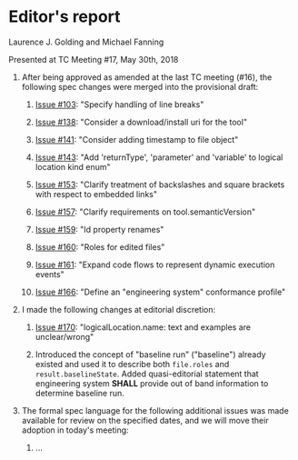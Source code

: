 # Editor's report

Laurence J. Golding and Michael Fanning

Presented at TC Meeting #17, May 30th, 2018

1. After being approved as amended at the last TC meeting (#16), the following spec changes were merged into the provisional draft:

    1. [Issue #103](https://github.com/oasis-tcs/sarif-spec/issues/103): "Specify handling of line breaks"

    1. [Issue #138](https://github.com/oasis-tcs/sarif-spec/issues/138): "Consider a download/install uri for the tool"

    1. [Issue #141](https://github.com/oasis-tcs/sarif-spec/issues/141): "Consider adding timestamp to file object"

    1. [Issue #143](https://github.com/oasis-tcs/sarif-spec/issues/143): "Add 'returnType', 'parameter' and 'variable' to logical location kind enum"

    1. [Issue #153](https://github.com/oasis-tcs/sarif-spec/issues/153): "Clarify treatment of backslashes and square brackets with respect to embedded links"

    1. [Issue #157](https://github.com/oasis-tcs/sarif-spec/issues/157): "Clarify requirements on tool.semanticVersion"

    1. [Issue #159](https://github.com/oasis-tcs/sarif-spec/issues/159): "Id property renames"

    1. [Issue #160](https://github.com/oasis-tcs/sarif-spec/issues/160): "Roles for edited files"

    1. [Issue #161](https://github.com/oasis-tcs/sarif-spec/issues/161): "Expand code flows to represent dynamic execution events"

    1. [Issue #166](https://github.com/oasis-tcs/sarif-spec/issues/166): "Define an "engineering system" conformance profile"

1. I made the following changes at editorial discretion:

    1. [Issue #170](https://github.com/oasis-tcs/sarif-spec/issues/170): "logicalLocation.name: text and examples are unclear/wrong"

    1. Introduced the concept of "baseline run" ("baseline") already existed and used it to describe both `file.roles` and `result.baselineState`. Added quasi-editorial statement that engineering system **SHALL** provide out of band information to determine baseline run.

1. The formal spec language for the following additional issues was made available for review on the specified dates, and we will move their adoption in today's meeting:

    1. ...